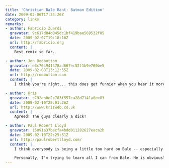 ```yaml
---
title: 'Christian Bale Rant: Batman Edition'
date: 2009-02-06T17:34:26Z
category: links
remarks:
- author: Fabricio Zuardi
  gravatar: 9c617d84d045dc1bf419bae569532f05
  date: 2009-02-07T19:18:16Z
  url: http://fabricio.org
  content: |
    Best remix so far.

- author: Jon Roobottom
  gravatar: e3c764941478ad667ec52f1b9e700be5
  date: 2009-02-08T13:12:55Z
  url: http://roobottom.com
  content: |
    I think you're right... this does get funnier when you hear it more than once. He still comes off as a highly-strung knob tho.

- author: Kris
  gravatar: c792ab0e2c783f557ea28d7141a0ee83
  date: 2009-02-10T22:03:26Z
  url: http://www.krisweb.co.uk
  content: |
    Agreed! The guys clearly a dick!

- author: Paul Robert Lloyd
  gravatar: 15091a37bacfa4bdd011282627eaca2b
  date: 2009-02-10T22:25:51Z
  url: http://paulrobertlloyd.com/
  content: |
    I think everybody is being a little too hard on Bale -- especially when you take into account the DP walking around and distracting Bale while he was filming his scene. Bale has since stated he was half 'in character' when he flipped so that may have had some effect too (whether you choose to believe that or not is up to you).

    Personally, I'm trying to learn all I can from Bale. He is obviously highly skilled in ranting, so I'm looking to see how I can use his style in my own material ;-)
---
```

